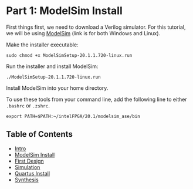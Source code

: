 # Part 1: ModelSim Install

First things first, we need to download a Verilog simulator. For this tutorial, we will be using [ModelSim](https://www.intel.com/content/www/us/en/software-kit/750666/modelsim-intel-fpgas-standard-edition-software-version-20-1-1.html) (link is for both Windows and Linux).

Make the installer executable:

```sudo chmod +x ModelSimSetup-20.1.1.720-linux.run```

Run the installer and install ModelSim:

```./ModelSimSetup-20.1.1.720-linux.run ```

Install ModelSim into your home directory.

To use these tools from your command line, add the following line to either `.bashrc` or `.zshrc`.

``` export PATH=$PATH:~/intelFPGA/20.1/modelsim_ase/bin ```

## Table of Contents
- [Intro](./0_intro.md)
- [ModelSim Install](./1_modelsim_install.md)
- [First Design](./2_first_design.md)
- [Simulation](./3_simulation.md)
- [Quartus Install](./4_quartus_install.md)
- [Synthesis](./5_synthesis.md)
